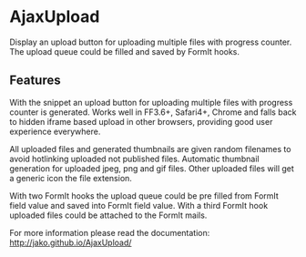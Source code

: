 AjaxUpload
==========

Display an upload button for uploading multiple files with progress counter. The
upload queue could be filled and saved by FormIt hooks.

Features
--------

With the snippet an upload button for uploading multiple files with
progress counter is generated. Works well in FF3.6+, Safari4+, Chrome and falls
back to hidden iframe based upload in other browsers, providing good user
experience everywhere.

All uploaded files and generated thumbnails are given random filenames to avoid
hotlinking uploaded not published files. Automatic thumbnail generation for
uploaded jpeg, png and gif files. Other uploaded files will get a generic icon
the file extension.

With two FormIt hooks the upload queue could be pre filled from FormIt field
value and saved into FormIt field value. With a third FormIt hook uploaded
files could be attached to the FormIt mails.

For more information please read the documentation: http://jako.github.io/AjaxUpload/
